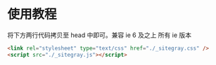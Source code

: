 # 使用教程

将下方两行代码拷贝至 head 中即可。兼容 ie 6 及之上 所有 ie 版本

```html
<link rel="stylesheet" type="text/css" href="./_sitegray.css" />
<script src="./_sitegray.js"></script>
```
